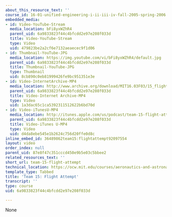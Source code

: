 ```yaml
---
about_this_resource_text: ''
course_id: 16-01-unified-engineering-i-ii-iii-iv-fall-2005-spring-2006
embedded_media:
- id: Video-YouTube-Stream
  media_location: bFi8yxWZhR4
  parent_uid: 6a9833823f44c4bfcdd2e97e208f033d
  title: Video-YouTube-Stream
  type: Video
  uid: 479823be2a2cf6e7132aeaecec9f1d06
- id: Thumbnail-YouTube-JPG
  media_location: https://img.youtube.com/vi/bFi8yxWZhR4/default.jpg
  parent_uid: 6a9833823f44c4bfcdd2e97e208f033d
  title: Thumbnail-YouTube-JPG
  type: Thumbnail
  uid: 8cb890c0eb81999426fe9bc951351e3e
- id: Video-InternetArchive-MP4
  media_location: http://www.archive.org/download/MIT16.03F03/15_flight-220k.mp4
  parent_uid: 6a9833823f44c4bfcdd2e97e208f033d
  title: Video-Internet Archive-MP4
  type: Video
  uid: 1a3dac65c1ca5392311512622b6bd70d
- id: Video-iTunesU-MP4
  media_location: http://itunes.apple.com/us/podcast/team-15-flight-attempt/id354868963?i=80690306
  parent_uid: 6a9833823f44c4bfcdd2e97e208f033d
  title: Video-iTunes U-MP4
  type: Video
  uid: d4da8ebe545e1b2624c756d20ffe0d8c
inline_embed_id: 36489862team15:flightattempt92097554
layout: video
order_index: null
parent_uid: 87e8f47c351cccd450e9b5e03c5bbee2
related_resources_text: ''
short_url: team-15-flight-attempt
technical_location: https://ocw.mit.edu/courses/aeronautics-and-astronautics/16-01-unified-engineering-i-ii-iii-iv-fall-2005-spring-2006/systems-labs-04/team-15-flight-attempt
template_type: Tabbed
title: 'Team 15: Flight Attempt'
transcript: ''
type: course
uid: 6a9833823f44c4bfcdd2e97e208f033d

---
```

None